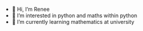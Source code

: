 - 👋 Hi, I’m Renee
- 👀 I’m interested in python and maths within python
- 🌱 I’m currently learning mathematics at university
<!---
- 💞️ I’m looking to collaborate on ...
- 📫 How to reach me ...

<!---
reneep810/reneep810 is a ✨ special ✨ repository because its `README.md` (this file) appears on your GitHub profile.
You can click the Preview link to take a look at your changes.
--->
